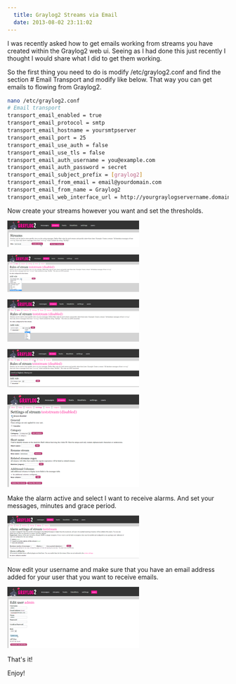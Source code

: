 ```yaml
---
  title: Graylog2 Streams via Email
  date: 2013-08-02 23:11:02
---
```


I was recently asked how to get emails working from streams you have
created within the Graylog2 web ui. Seeing as I had done this just
recently I thought I would share what I did to get them working.

So the first thing you need to do is modify /etc/graylog2.conf and find
the section # Email Transport and modify like below. That way you can
get emails to flowing from Graylog2.

```bash
nano /etc/graylog2.conf
# Email transport
transport_email_enabled = true
transport_email_protocol = smtp
transport_email_hostname = yoursmtpserver
transport_email_port = 25
transport_email_use_auth = false
transport_email_use_tls = false
transport_email_auth_username = you@example.com
transport_email_auth_password = secret
transport_email_subject_prefix = [graylog2]
transport_email_from_email = email@yourdomain.com
transport_email_from_name = Graylog2
transport_email_web_interface_url = http://yourgraylogservername.domain.com
```

Now create your streams however you want and set the thresholds.

![22-58-23](../../assets/22-58-23-300x60.png)

![22-58-59](../../assets/22-58-59-300x85.png)

![22-59-23](../../assets/22-59-23-300x96.png)

![22-59-54](../../assets/22-59-54-300x86.png)

![23-00-17](../../assets/23-00-17-300x210.png)

Make the alarm active and select I want to receive alarms. And set your
messages, minutes and grace period.

![23-07-14](../../assets/23-07-14-300x97.png)

Now edit your username and make sure that you have an email address
added for your user that you want to receive emails.

![23-02-03](../../assets/23-02-03-300x139.png)

That's it!

Enjoy!
